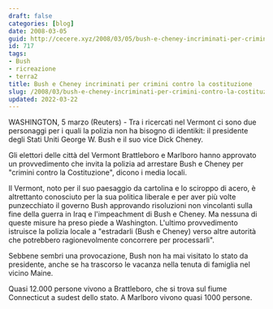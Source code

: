 ```yaml
---
draft: false
categories: [blog]
date: 2008-03-05
guid: http://cecere.xyz/2008/03/05/bush-e-cheney-incriminati-per-crimini-contro-la-costituzione/
id: 717
tags:
- Bush
- ricreazione
- terra2
title: Bush e Cheney incriminati per crimini contro la costituzione
slug: /2008/03/bush-e-cheney-incriminati-per-crimini-contro-la-costituzione/
updated: 2022-03-22
---
```


WASHINGTON, 5 marzo (Reuters) - Tra i ricercati nel Vermont ci sono due personaggi per i quali la polizia non ha bisogno di identikit: il presidente degli Stati Uniti George W. Bush e il suo vice Dick Cheney.

Gli elettori delle città del Vermont Brattleboro e Marlboro hanno approvato un provvedimento che invita la polizia ad arrestare Bush e Cheney per "crimini contro la Costituzione", dicono i media locali.

Il Vermont, noto per il suo paesaggio da cartolina e lo sciroppo di acero, è altrettanto conosciuto per la sua politica liberale e per aver più volte punzecchiato il governo Bush approvando risoluzioni non vincolanti sulla fine della guerra in Iraq e l'impeachment di Bush e Cheney. Ma nessuna di queste misure ha preso piede a Washington. L'ultimo provvedimento istruisce la polizia locale a "estradarli (Bush e Cheney) verso altre autorità che potrebbero ragionevolmente concorrere per processarli".

Sebbene sembri una provocazione, Bush non ha mai visitato lo stato da presidente, anche se ha trascorso le vacanza nella tenuta di famiglia nel vicino Maine.

Quasi 12.000 persone vivono a Brattleboro, che si trova sul fiume Connecticut a sudest dello stato. A Marlboro vivono quasi 1000 persone.